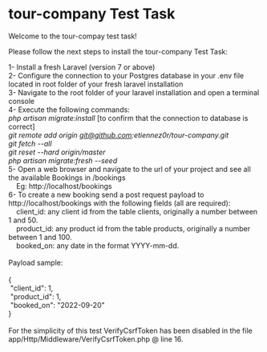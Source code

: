 # tour-company Test Task
Welcome to the tour-compay test task!

Please follow the next steps to install the tour-company Test Task:<br>

1- Install a fresh Laravel (version 7 or above)<br>
2- Configure the connection to your Postgres database in your .env file located in root folder of your fresh laravel installation<br>
3- Navigate to the root folder of your laravel installation and open a terminal console<br>
4- Execute the following commands:<br>
*php artisan migrate:install* [to confirm that the connection to database is correct]<br>
*git remote add origin git@github.com:etiennez0r/tour-company.git*<br>
*git fetch --all*<br>
*git reset --hard origin/master*<br>
*php artisan migrate:fresh --seed*<br>
5- Open a web browser and navigate to the url of your project and see all the available Bookings in /bookings<br>
&nbsp;&nbsp;&nbsp;&nbsp;Eg: http://localhost/bookings<br>
6- To create a new booking send a post request payload to http://localhost/bookings with the following fields (all are required):<br>
&nbsp;&nbsp;&nbsp;&nbsp;client_id: any client id from the table clients, originally a number between 1 and 50.<br>
&nbsp;&nbsp;&nbsp;&nbsp;product_id: any product id from the table products, originally a number between 1 and 100.<br>
&nbsp;&nbsp;&nbsp;&nbsp;booked_on: any date in the format YYYY-mm-dd.<br>
<br>
Payload sample:<br>
<br>
{<br>
&nbsp;"client_id": 1,<br>
&nbsp;"product_id": 1,<br>
&nbsp;"booked_on": "2022-09-20"<br>
}<br>
<br>
For the simplicity of this test VerifyCsrfToken has been disabled in the file app/Http/Middleware/VerifyCsrfToken.php @ line 16.
